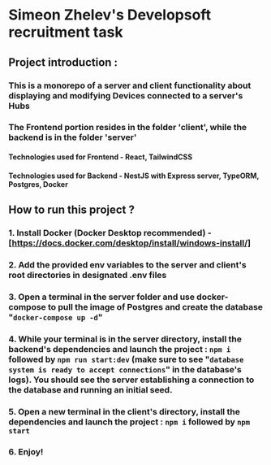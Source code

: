# Simeon Zhelev's Developsoft recruitment task

## Project introduction :

### This is a monorepo of a server and client functionality about displaying and modifying Devices connected to a server's Hubs

### The Frontend portion resides in the folder 'client', while the backend is in the folder 'server'

#### Technologies used for Frontend - React, TailwindCSS

#### Technologies used for Backend - NestJS with Express server, TypeORM, Postgres, Docker

## How to run this project ?

### 1. Install Docker (Docker Desktop recommended) - [https://docs.docker.com/desktop/install/windows-install/]

### 2. Add the provided env variables to the server and client's root directories in designated .env files

### 3. Open a terminal in the server folder and use docker-compose to pull the image of Postgres and create the database "`docker-compose up -d`"

### 4. While your terminal is in the server directory, install the backend's dependencies and launch the project : `npm i` followed by `npm run start:dev` (make sure to see "`database system is ready to accept connections`" in the database's logs). You should see the server establishing a connection to the database and running an initial seed.

### 5. Open a new terminal in the client's directory, install the dependencies and launch the project : `npm i` followed by `npm start`

### 6. Enjoy!
